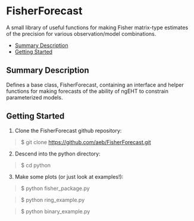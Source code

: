 # FisherForecast
A small library of useful functions for making Fisher matrix-type estimates of the precision for various observation/model combinations.

- [Summary Description](#Summary-Description)
- [Getting Started](#Getting-Started)


## Summary Description
Defines a base class, FisherForecast, containing an interface and helper functions for making forecasts of the ability of ngEHT to constrain parameterized models.


## Getting Started
1. Clone the FisherForecast github repository:
> $ git clone https://github.com/aeb/FisherForecast.git
2. Descend into the python directory:
> $ cd python
3. Make some plots (or just look at examples!):
> $ python fisher_package.py

> $ python ring_example.py

> $ python binary_example.py


